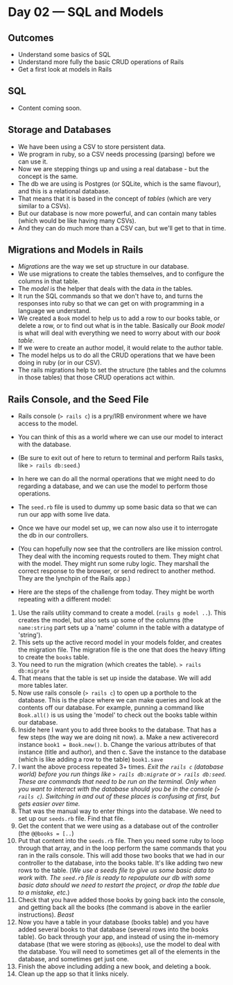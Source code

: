 # Day 02 — SQL and Models

## Outcomes
- Understand some basics of SQL
- Understand more fully the basic CRUD operations of Rails
- Get a first look at models in Rails

## SQL
- Content coming soon.

## Storage and Databases
- We have been using a CSV to store persistent data.
- We program in ruby, so a CSV needs processing (parsing) before we can use it.
- Now we are stepping things up and using a real database - but the concept is the same.
- The db we are using is Postgres (or SQLite, which is the same flavour), and this is a relational database.
- That means that it is based in the concept of *tables* (which are very similar to a CSVs).
- But our database is now more powerful, and can contain many tables (which would be like having many CSVs).
- And they can do much more than a CSV can, but we'll get to that in time.

## Migrations and Models in Rails 
- *Migrations* are the way we set up structure in our database.
- We use migrations to create the tables themselves, and to configure the columns in that table.
- The *model* is the helper that deals with the data *_in_* the tables.
- It run the SQL commands so that we don't have to, and turns the responses into ruby so that we can get on with programming in a language we understand.
- We created a `Book` model to help us to add a row to our books table, or delete a row, or to find out what is in the table. Basically our *Book model* is what will deal with everything we need to worry about with our *book table*.
- If we were to create an author model, it would relate to the author table.
- The model helps us to do all the CRUD operations that we have been doing in ruby (or in our CSV).
- The rails migrations help to set the structure (the tables and the columns in those tables) that those CRUD operations act within.

## Rails Console, and the Seed File
- Rails console (`> rails c`) is a pry/IRB environment where we have access to the model. 
- You can think of this as a world where we can use our model to interact with the database.
- (Be sure to exit out of here to return to terminal and perform Rails tasks, like `> rails db:seed`.)
- In here we can do all the normal operations that we might need to do regarding a database, and we can use the model to perform those operations.
- The `seed.rb` file is used to dummy up some basic data so that we can run our app with some live data.
- Once we have our model set up, we can now also use it to interrogate the db in our controllers.
- (You can hopefully now see that the controllers are like mission control. They deal with the incoming requests routed to them. They might chat with the model. They might run some ruby logic. They marshall the correct response to the browser, or send redirect to another method. They are the lynchpin of the Rails app.)

- Here are the steps of the challenge from today. They might be worth repeating with a different model:
1. Use the rails utility command to create a model. (`rails g model ..`). This creates the model, but also sets up some of the columns (the `name:string` part sets up a 'name' column in the table with a datatype of 'string').
2. This sets up the active record model in your models folder, and creates the migration file. The migration file is the one that does the heavy lifting to create the `books` table.
3. You need to run the migration (which creates the table). `> rails db:migrate`
4. That means that the table is set up inside the database. We will add more tables later.
5. Now use rails console (`> rails c`) to open up a porthole to the database. This is the place where we can make queries and look at the contents off our database. For example, punning a command like `Book.all()` is us using the 'model' to check out the books table within our database.
6. Inside here I want you to add three books to the database. That has a few steps (the way we are doing nit now). a. Make a new activerecord instance `book1 = Book.new()`. b. Change the various attributes of that instance (title and author), and then c. Save the instance to the database (which is like adding a row to the table) `book1.save`
7. I want the above process repeated 3+ times. *Exit the `rails c` (database world) before you run things like `> rails db:migrate` or `> rails db:seed`. These are commands that need to be run on the terminal. Only when you want to interact with the database should you be in the console (`> rails c`). Switching in and out of these places is confusing at first, but gets easier over time.*
8. That was the manual way to enter things into the database. We need to set up our `seeds.rb` file. Find that file.
9. Get the content that we were using as a database out of the controller (the `@@books = [..`)
10. Put that content into the `seeds.rb` file. Then you need some ruby to loop through that array, and in the loop perform the same commands that you ran in the rails console. This will add those two books that we had in our controller to the database, into the books table. It's like adding two new rows to the table. (*We use a seeds file to give us some basic data to work with. The `seed.rb` file is ready to repopulate our db with some basic data should we need to restart the project, or drop the table due to a mistake, etc.*)
11. Check that you have added those books by going back into the console, and getting back all the books (the command is above in the earlier instructions).
*Beast*
12. Now you have a table in your database (books table) and you have added several books to that database (several rows into the books table). Go back through your app, and instead of using the in-memory database (that we were storing as `@@books`), use the model to deal with the database. You will need to sometimes get all of the elements in the database, and sometimes get just one.
13. Finish the above including adding a new book, and deleting a book.
14. Clean up the app so that it links nicely.